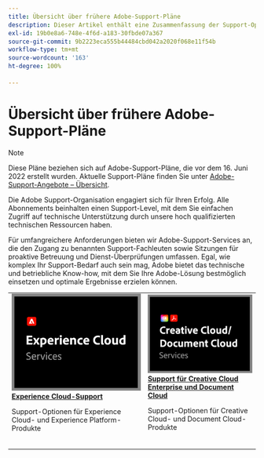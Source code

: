 ```yaml
---
title: Übersicht über frühere Adobe-Support-Pläne
description: Dieser Artikel enthält eine Zusammenfassung der Support-Optionen für Adobe Experience Cloud, Adobe Document Cloud und Adobe Creative Cloud.
exl-id: 19b0e8a6-748e-4f6d-a183-30fbde07a367
source-git-commit: 9b2223eca555b44484cbd042a2020f068e11f54b
workflow-type: tm+mt
source-wordcount: '163'
ht-degree: 100%

---
```


# Übersicht über frühere Adobe-Support-Pläne

>[!NOTE]
>
>Diese Pläne beziehen sich auf Adobe-Support-Pläne, die vor dem 16. Juni 2022 erstellt wurden. Aktuelle Support-Pläne finden Sie unter [Adobe-Support-Angebote – Übersicht](overview.md).

Die Adobe Support-Organisation engagiert sich für Ihren Erfolg. Alle Abonnements beinhalten einen Support-Level, mit dem Sie einfachen Zugriff auf technische Unterstützung durch unsere hoch qualifizierten technischen Ressourcen haben.

Für umfangreichere Anforderungen bieten wir Adobe-Support-Services an, die den Zugang zu benannten Support-Fachleuten sowie Sitzungen für proaktive Betreuung und Dienst-Überprüfungen umfassen. Egal, wie komplex Ihr Support-Bedarf auch sein mag, Adobe bietet das technische und betriebliche Know-how, mit dem Sie Ihre Adobe-Lösung bestmöglich einsetzen und optimale Ergebnisse erzielen können.

<table style="table-layout:fixed">
<tr>
  <td>
    <a href="dx-overview.md">
    <img alt="DX-Unterstützung" src="assets/ECthumbnail.png"/>
    </a>
    <div>
    <a href="dx-overview.md"><strong>Experience Cloud-Support</strong></a>
    </div>
    <p>Support-Optionen für Experience Cloud- und Experience Platform-Produkte</p>
    <br>
  </td>
  <td>
    <a href="dme-overview.md">
      <img alt="Business" src="assets/CCDCThumbnail.png">
    </a>
    <div>
    <a href="dme-overview.md"><strong>Support für Creative Cloud Enterprise und Document Cloud</strong></a>
    </div>
    <p>Support-Optionen für Creative Cloud- und Document Cloud-Produkte</p>
    <br>
  </td>
</tr>
</table>
